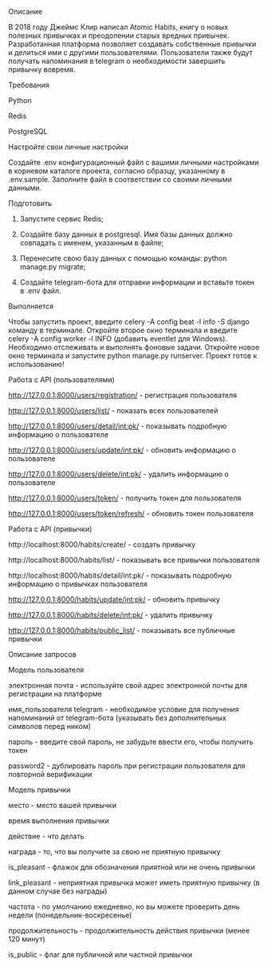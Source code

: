 Описание

В 2018 году Джеймс Клир написал Atomic Habits, 
книгу о новых полезных привычках и преодолении старых вредных привычек. 
Разработанная платформа позволяет создавать собственные привычки и 
делиться ими с другими пользователями. 
Пользователи также будут получать напоминания в telegram о 
необходимости завершить привычку вовремя.

Требования

Python

Redis

PostgreSQL

Настройте свои личные настройки

Создайте .env конфигурационный файл с вашими личными настройками в корневом каталоге 
проекта, согласно образцу, указанному в .env.sample. 
Заполните файл в соответствии со своими личными данными.

Подготовить

1. Запустите сервис Redis;
    
2. Создайте базу данных в postgresql. Имя базы данных должно совпадать с именем, указанным в файле;
 
3. Перенесите свою базу данных с помощью команды: python manage.py migrate;

4. Создайте telegram-бота для отправки информации и вставьте токен в .env файл.

Выполняется

Чтобы запустить проект, введите celery -A config beat -l info -S django команду в терминале.
Откройте второе окно терминала и введите celery -A config worker -l INFO (добавить eventlet для Windows).
Необходимо отслеживать и выполнять фоновые задачи.
Откройте новое окно терминала и запустите python manage.py runserver.
Проект готов к использованию!

Работа с API (пользователями)

http://127.0.0.1:8000/users/registration/ - регистрация пользователя

http://127.0.0.1:8000/users/list/ - показать всех пользователей

http://127.0.0.1:8000/users/detail/int:pk/ - показывать подробную информацию о пользователе

http://127.0.0.1:8000/users/update/int:pk/ - обновить информацию о пользователе

http://127.0.0.1:8000/users/delete/int:pk/ - удалить информацию о пользователе

http://127.0.0.1:8000/users/token/ - получить токен для пользователя

http://127.0.0.1:8000/users/token/refresh/ - обновить токен пользователя

Работа с API (привычки)

http://localhost:8000/habits/create/ - создать привычку

http://localhost:8000/habits/list/ - показывать все привычки пользователя

http://localhost:8000/habits/detail/int:pk/ - показывать подробную информацию о привычках пользователя

http://127.0.0.1:8000/habits/update/int:pk/ - обновить привычку

http://127.0.0.1:8000/habits/delete/int:pk/ - удалить привычку

http://127.0.0.1:8000/habits/public_list/ - показывать все публичные привычки

Описание запросов

Модель пользователя

электронная почта - используйте свой адрес электронной почты для регистрации на платформе

имя_пользователя telegram - необходимое условие для получения напоминаний от telegram-бота 
(указывать без дополнительных символов перед ником)

пароль - введите свой пароль, не забудьте ввести его, чтобы получить токен

password2 - дублировать пароль при регистрации пользователя для повторной верификации

Модель привычки

место - место вашей привычки

время выполнения привычки

действие - что делать

награда - то, что вы получите за свою не приятную привычку

is_pleasant - флажок для обозначения приятной или не очень привычки

link_pleasant - неприятная привычка может иметь приятную привычку (в данном случае без награды)

частота - по умолчанию ежедневно, но вы можете проверить день недели (понедельник-воскресенье)

продолжительность - продолжительность действия привычки (менее 120 минут)

is_public - флаг для публичной или частной привычки

